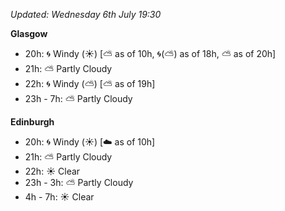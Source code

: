 *Updated: Wednesday 6th July 19:30*

**Glasgow**

* 20h: :cyclone: Windy (:sunny:) [:partly_sunny: as of 10h, :cyclone:(:partly_sunny:) as of 18h, :partly_sunny: as of 20h]
* 21h: :partly_sunny: Partly Cloudy
* 22h: :cyclone: Windy (:partly_sunny:) [:partly_sunny: as of 19h]
* 23h - 7h: :partly_sunny: Partly Cloudy

**Edinburgh**

* 20h: :cyclone: Windy (:sunny:) [:cloud: as of 10h]
* 21h: :partly_sunny: Partly Cloudy
* 22h: :sunny: Clear
* 23h - 3h: :partly_sunny: Partly Cloudy
* 4h - 7h: :sunny: Clear
